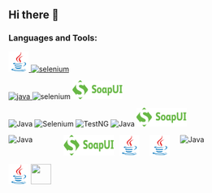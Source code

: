 ## Hi there 👋



	


<h3 align="left">Languages and Tools:</h3>
<p align="left"> <a href="https://www.java.com" target="_blank" rel="noreferrer"> <img src="https://raw.githubusercontent.com/devicons/devicon/master/icons/java/java-original.svg" alt="java" width="40" height="40"/> </a> <a href="https://www.selenium.dev" target="_blank" rel="noreferrer"> <img src="https://raw.githubusercontent.com/detain/svg-logos/780f25886640cef088af994181646db2f6b1a3f8/svg/selenium-logo.svg" alt="selenium" width="40" height="40"/> </a> </p>



<p align="left">
	<a href="https://www.java.com" target="_blank" rel="noreferrer"> <img src="https://www.accelq.com/wp-content/uploads/2023/05/testng1.png" alt="java" width="199" height="79"/> </a>
	<a href="https://www.selenium.dev" target="_blank" rel="noreferrer" style="text-decoration: none;" style="border: none;"> <img src="https://raw.githubusercontent.com/detain/svg-logos/780f25886640cef088af994181646db2f6b1a3f8/svg/selenium-logo.svg" alt="selenium" width="40" height="40" style="border: none;"/> </a>
	<a href="https://www.selenium.dev" target="_blank" rel="noreferrer" style="text-decoration: none;"> <img src="https://github.com/Stefan-Straka/Stefan-Straka/blob/main/Introduction-to-SoapUI+background.png?raw=true" alt="java" width="99" height="37" style="border: none;"/> </a>
</p>
</p>


![Java](https://www.accelq.com/wp-content/uploads/2023/05/testng1.png) ![Selenium](https://your-image-url-here.png) ![TestNG](https://your-image-url-here.png)
<img src="https://www.accelq.com/wp-content/uploads/2023/05/testng1.png" alt="Java" width="99" height="40"/>
<img src="https://github.com/Stefan-Straka/Stefan-Straka/blob/main/Introduction-to-SoapUI+background.png?raw=true" alt="java" width="99" height="37" style="border: none;"/>

<div style="display: flex; gap: 10px;">
  <img src="https://www.accelq.com/wp-content/uploads/2023/05/testng1.png" alt="Java" width="99" height="40" style="border: none;">
  <img src="https://github.com/Stefan-Straka/Stefan-Straka/blob/main/Introduction-to-SoapUI+background.png?raw=true" alt="Selenium" width="99" height="40" style="border: none;">
	<a href="https://www.java.com">
  <img src="https://raw.githubusercontent.com/devicons/devicon/master/icons/java/java-original.svg" alt="TestNG" width="40" height="40" style="border: none;">
		<a/>
			<a href="https://www.java.com">
  <img src="https://raw.githubusercontent.com/devicons/devicon/master/icons/java/java-original.svg" alt="TestNG" width="40" height="40" style="border: none;">
		<a/>
			<a href="https://www.java.com" target="_blank" rel="noopener noreferrer" style="text-decoration: none; display: inline-block;">
  <img src="https://your-image-url-here.png" alt="Java" width="99" height="40" style="border: none;">
</a>
</div>


 [<img src="https://raw.githubusercontent.com/devicons/devicon/master/icons/java/java-original.svg" width="40" height="40">](https://github.com/BugSplat-Git)
 [<img src="https://raw.githubusercontent.com/detain/svg-logos/780f25886640cef088af994181646db2f6b1a3f8/svg/selenium-logo.svg" width="40" height="40">](https://github.com/angular/angular/pulls?q=author%3Abobbyg603+)
	


<!--
**Stefan-Straka/Stefan-Straka** is a ✨ _special_ ✨ repository because its `README.md` (this file) appears on your GitHub profile.

Here are some ideas to get you started:

- 🔭 I’m currently working on ...
- 🌱 I’m currently learning ...
- 👯 I’m looking to collaborate on ...
- 🤔 I’m looking for help with ...
- 💬 Ask me about ...
- 📫 How to reach me: ...
- 😄 Pronouns: ...
- ⚡ Fun fact: ...
-->
